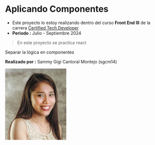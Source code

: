 Aplicando Componentes
=============
- Este proyecto lo estoy realizando dentro del curso **Front End III** de la carrera [Certified Tech Developer](https://www.digitalhouse.com/ar/productos/programacion/certified-tech-developer "Certified Tech Developer") 
- **Periodo :** Julio - Septiembre 2024
> En este proyecto se practica react

Separar la lógica en componentes 

**Realizado por :** Sammy Gigi Cantoral Montejo (sgcm14)

<img src ="https://raw.githubusercontent.com/sgcm14/sgcm14/main/sammy.jpg" width="200">